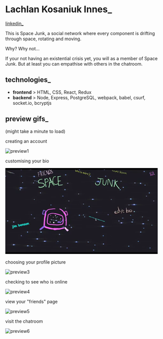 # Lachlan Kosaniuk Innes_
  [linkedin_](https://www.linkedin.com/in/lachlanki/)

  This is Space Junk, a social network where every component is drifting through space, rotating and moving.

  Why?
  Why not...

  If your not having an existential crisis yet, you will as a member of Space Junk. But at least you can empathise with others in the chatroom.

 ## technologies_
 - **frontend** > HTML, CSS, React, Redux
 - **backend** > Node, Express, PostgreSQL, webpack, babel, csurf, socket.io, bcryptjs

## preview gifs_
(might take a minute to load)

creating an account

![preview1](https://github.com/LachlanKI/space-junk/blob/master/public/preview/sj1.gif)

customising your bio

![preview2](https://github.com/LachlanKI/space-junk/blob/master/public/preview/sj2.gif)

choosing your profile picture

![preview3](https://github.com/LachlanKI/space-junk/blob/master/public/preview/sj3.gif)

checking to see who is online

![preview4](https://github.com/LachlanKI/space-junk/blob/master/public/preview/sj4.gif)

view your "friends" page

![preview5](https://github.com/LachlanKI/space-junk/blob/master/public/preview/sj5.gif)

visit the chatroom

![preview6](https://github.com/LachlanKI/space-junk/blob/master/public/preview/sj6.gif)
